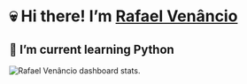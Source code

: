 # &#x1f480;&#x20;&#x48;&#x69;&#x20;&#x74;&#x68;&#x65;&#x72;&#x65;&#x21;&#x20;&#x49;&#x2019;&#x6d;&#x20;[&#x52;&#x61;&#x66;&#x61;&#x65;&#x6c;&#x20;&#x56;&#x65;&#x6e;&#xe2;&#x6e;&#x63;&#x69;&#x6f;](https://github.com/rafaelvenanciogithub)
&#xa;
## &#x1f331;&#x20;&#x49;&#x2019;&#x6d;&#x20;&#x63;&#x75;&#x72;&#x72;&#x65;&#x6e;&#x74;&#x20;&#x6c;&#x65;&#x61;&#x72;&#x6e;&#x69;&#x6e;&#x67;&#x20;&#x50;&#x79;&#x74;&#x68;&#x6f;&#x6e;
&#xa;
<img src="https://github-readme-stats.vercel.app/api?username=nonaybay&show_icons=true&include_all_commits=true&bg_color=772953&title_color=e95420&text_color=ffffff&icon_color=e95420&hide_border=true" alt="&#x52;&#x61;&#x66;&#x61;&#x65;&#x6c;&#x20;&#x56;&#x65;&#x6e;&#xe2;&#x6e;&#x63;&#x69;&#x6f;&#x20;&#x64;&#x61;&#x73;&#x68;&#x62;&#x6f;&#x61;&#x72;&#x64;&#x20;&#x73;&#x74;&#x61;&#x74;&#x73;&#x2e;" />
